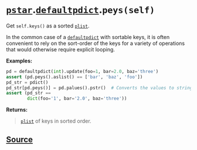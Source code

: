 # [`pstar`](./pstar.md).[`defaultpdict`](./pstar_defaultpdict.md).`peys(self)`

Get `self.keys()` as a sorted [`plist`](./pstar_plist.md).

In the common case of a [`defaultpdict`](./pstar_defaultpdict.md) with sortable keys, it is often convenient
to rely on the sort-order of the keys for a variety of operations that would
otherwise require explicit looping.

**Examples:**
```python
pd = defaultpdict(int).update(foo=1, bar=2.0, baz='three')
assert (pd.peys().aslist() == ['bar', 'baz', 'foo'])
pd_str = pdict()
pd_str[pd.peys()] = pd.palues().pstr()  # Converts the values to strings.
assert (pd_str ==
        dict(foo='1', bar='2.0', baz='three'))
```

**Returns:**

>    [`plist`](./pstar_plist.md) of keys in sorted order.



## [Source](../pstar/pstar.py#L760-L781)